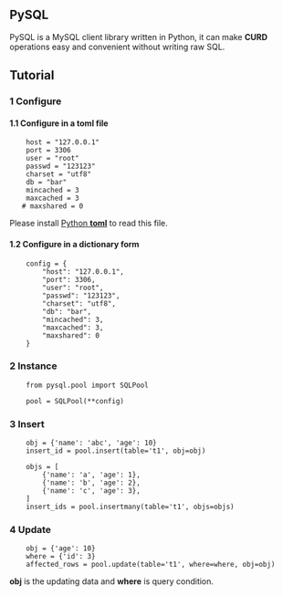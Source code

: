 PySQL
-----
PySQL is a MySQL client library written in Python, it can make 
**CURD** operations easy and convenient without writing raw SQL.

## Tutorial

### 1 Configure

#### 1.1 Configure in a toml file
```
    host = "127.0.0.1"
    port = 3306
    user = "root"
    passwd = "123123"
    charset = "utf8"
    db = "bar"
    mincached = 3
    maxcached = 3
   # maxshared = 0
```
Please install [Python **toml**](https://github.com/uiri/toml) to read this file.

#### 1.2 Configure in a dictionary form

```
    config = {
        "host": "127.0.0.1",
        "port": 3306,
        "user": "root",
        "passwd": "123123",
        "charset": "utf8",
        "db": "bar",
        "mincached": 3,
        "maxcached": 3,
        "maxshared": 0
    }
```

### 2 Instance

```
    from pysql.pool import SQLPool

    pool = SQLPool(**config)
```

### 3 Insert

```
    obj = {'name': 'abc', 'age': 10}
    insert_id = pool.insert(table='t1', obj=obj)
```

```
    objs = [
        {'name': 'a', 'age': 1},
        {'name': 'b', 'age': 2},
        {'name': 'c', 'age': 3},
    ]
    insert_ids = pool.insertmany(table='t1', objs=objs)
```

### 4 Update

```
    obj = {'age': 10}
    where = {'id': 3}
    affected_rows = pool.update(table='t1', where=where, obj=obj)
```
**obj** is the updating data and **where** is query condition.
